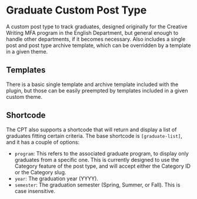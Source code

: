 # Graduate Custom Post Type
A custom post type to track graduates, designed originally for the Creative Writing MFA program in the English Department, but general enough to handle other departments, if it becomes necessary. Also includes a single post and post type archive template, which can be overridden by a template in a given theme.

## Templates
There is a basic single template and archive template included with the plugin, but those can be easily preempted by templates included in a given custom theme.

## Shortcode
The CPT also supports a shortcode that will return and display a list of graduates fitting certain criteria. The base shortcode is `[graduate-list]`, and it has a couple of options:

* `program`: This refers to the associated graduate program, to display only graduates from a specific one. This is currently designed to use the Category feature of the post type, and will accept either the Category ID or the Category slug.
* `year`: The graduation year (YYYY).
* `semester`: The graduation semester (Spring, Summer, or Fall). This is case insensitive.